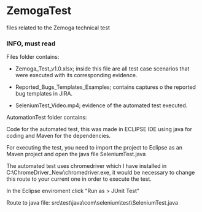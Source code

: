 # ZemogaTest
files related to the Zemoga technical test


### INFO, must read ###

Files folder contains:

- Zemoga_Test_v1.0.xlsx; inside this file are all test case scenarios that were executed with its corresponding evidence.

- Reported_Bugs_Templates_Examples; contains captures o the reported bug templates in JIRA.

- SeleniumTest_Video.mp4; evidence of the automated test executed.

AutomationTest folder contains:

Code for the automated test, this was made in ECLIPSE IDE using java for coding and Maven for the dependencies.

For executing the test, you need to import the project to Eclipse as an Maven project and open the java file SeleniumTest.java

The automated test uses chromedriver which I have installed in C:\\ChromeDriver_New\\chromedriver.exe, it would be necessary to change this route to your current one in order to execute the test.

In the Eclipse enviroment click "Run as > JUnit Test"

Route to java file: src\test\java\com\selenium\test\SeleniumTest.java



